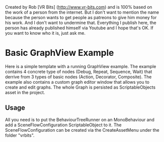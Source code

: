 Created by Rob [VR Bits] (http://www.vr-bits.com) and is 100% based on the work of a person from the internet. But I don't want to mention the name because the person wants to get people as patreons to give him money for his work. And I don't want to undermine that. Everything I publish here, the person has already published himself via Youtube and I hope that's OK.
If you want to know who it is, just ask me.


# Basic GraphView Example

Here is a simple template with a running GraphView example. The example contains 4 concrete type of nodes (Debug, Repeat, Sequence, Wait) that derrive from 3 types of basic nodes (Action, Decorator, Composite). The example also contains a custom graph editor window that allows you to create and edit graphs. The whole Graph is persisted as ScriptableObjects asset in the project.

## Usage

All you need is to put the BehaviourTreeRunner on an MonoBehaviour and add a SceneFlowConfiguration ScriptableObject to it.
The SceneFlowConfiguration can be created via the CreateAssetMenu under the folder "vrbits".




